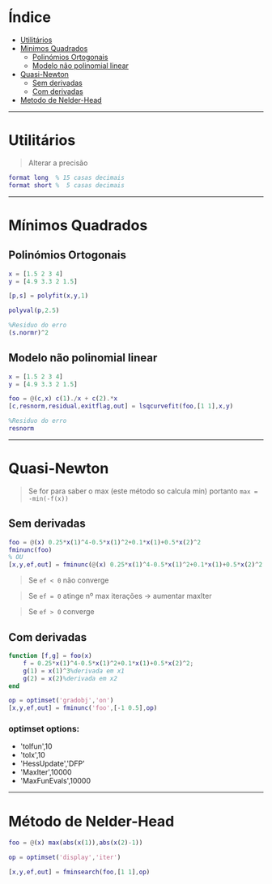 # Índice
* [Utilitários](#Utilitários)
* [Minimos Quadrados](#Minimos-Quadrados)
    * [Polinómios Ortogonais](#Polinómios-Ortogonais)
    * [Modelo não polinomial linear](#Modelo-não-polinomial-linear)
* [Quasi-Newton](#Quasi-Newton)
    * [Sem derivadas](#Sem-derivadas)
    * [Com derivadas](#Com-derivadas)
* [Metodo de Nelder-Head](#Metodo-de-Nelder-Head)

- - - -

# Utilitários
> Alterar a precisão
```matlab
format long  % 15 casas decimais
format short %  5 casas decimais
```

- - - -

# Mínimos Quadrados
## Polinómios Ortogonais
```matlab
x = [1.5 2 3 4]
y = [4.9 3.3 2 1.5]

[p,s] = polyfit(x,y,1)

polyval(p,2.5)

%Residuo do erro
(s.normr)^2
```

## Modelo não polinomial linear
```matlab
x = [1.5 2 3 4]
y = [4.9 3.3 2 1.5]

foo = @(c,x) c(1)./x + c(2).*x
[c,resnorm,residual,exitflag,out] = lsqcurvefit(foo,[1 1],x,y)

%Residuo do erro
resnorm
```

- - - -

# Quasi-Newton
> Se for para saber o max (este método so calcula min) portanto `max = -min(-f(x))`

## Sem derivadas
```matlab
foo = @(x) 0.25*x(1)^4-0.5*x(1)^2+0.1*x(1)+0.5*x(2)^2
fminunc(foo)
% OU
[x,y,ef,out] = fminunc(@(x) 0.25*x(1)^4-0.5*x(1)^2+0.1*x(1)+0.5*x(2)^2,[-1 0.5])
```

> Se `ef < 0` não converge

> Se `ef = 0` atinge nº max iterações -> aumentar maxIter

> Se `ef > 0` converge

## Com derivadas
```matlab
function [f,g] = foo(x)
    f = 0.25*x(1)^4-0.5*x(1)^2+0.1*x(1)+0.5*x(2)^2;
    g(1) = x(1)^3%derivada em x1
    g(2) = x(2)%derivada em x2
end

op = optimset('gradobj','on')
[x,y,ef,out] = fminunc('foo',[-1 0.5],op)

```

### optimset options:
* 'tolfun',10
* 'tolx',10
* 'HessUpdate','DFP'
* 'MaxIter',10000
* 'MaxFunEvals',10000

- - - -

# Método de Nelder-Head
```matlab
foo = @(x) max(abs(x(1)),abs(x(2)-1))

op = optimset('display','iter')

[x,y,ef,out] = fminsearch(foo,[1 1],op)
```
